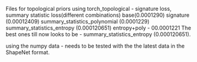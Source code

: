 Files for topological priors using torch_topological - signature loss, summary statistic loss(different combinations)
base(0.0001290)  signature (0.00012409)   summary_statistics_polynomial (0.0001229)  summary_statistics_entropy (0.000120651) 
entropy+poly - 00.0001221
The best ones till now looks to be -  summary_statistics_entropy (0.000120651). 

using the numpy data - needs to be tested with the the latest data in the ShapeNet format.



